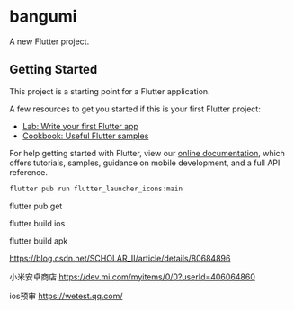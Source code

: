 # bangumi

A new Flutter project.

## Getting Started

This project is a starting point for a Flutter application.

A few resources to get you started if this is your first Flutter project:

- [Lab: Write your first Flutter app](https://flutter.dev/docs/get-started/codelab)
- [Cookbook: Useful Flutter samples](https://flutter.dev/docs/cookbook)

For help getting started with Flutter, view our
[online documentation](https://flutter.dev/docs), which offers tutorials,
samples, guidance on mobile development, and a full API reference.

```js
flutter pub run flutter_launcher_icons:main
```

flutter pub get  

flutter build ios

flutter build apk

https://blog.csdn.net/SCHOLAR_II/article/details/80684896

小米安卓商店 https://dev.mi.com/myitems/0/0?userId=406064860


ios预审 https://wetest.qq.com/